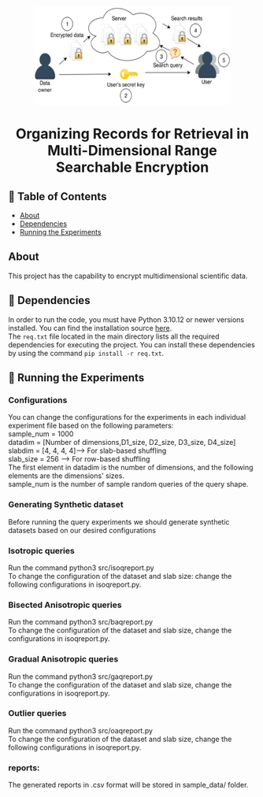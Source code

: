 <p align="center">
  <a href="" rel="noopener">
 <img width=400px height=200px src="docs\Public_key_encryption_keys.svg.png" alt="Project logo"></a>
</p>

<h1 align="center">Organizing Records for Retrieval in Multi-Dimensional Range Searchable Encryption</h1>


## 📝 Table of Contents

- [About](#about)
- [Dependencies](#dependencies)
- [Running the Experiments](#experiments)


##  About <a name = "about"></a>
This project has the capability to encrypt multidimensional scientific data.

## 🏁 Dependencies <a name = "dependencies"></a>

In order to run the code, you must have Python 3.10.12 or newer versions installed. You can find the installation source [here][def].<br />
The `req.txt` file located in the main directory lists all the required dependencies for executing the project. You can install these dependencies by using the command `pip install -r req.txt`.

## 🏁 Running the Experiments <a name = "experiments"></a>


### Configurations
You can change the configurations for the experiments in each individual experiment file based on the following parameters:<br />
    sample_num = 1000<br />
    datadim = [Number of dimensions,D1_size, D2_size, D3_size, D4_size]<br />
    slabdim = [4, 4, 4, 4]--> For slab-based shuffling<br />
    slab_size = 256 --> For row-based shuffling<br />
The first element in datadim is the number of dimensions, and the following elements are the dimensions' sizes. <br />
sample_num is the number of sample random queries of the query shape.

### Generating Synthetic dataset
Before running the query experiments we should generate synthetic datasets based on our desired configurations


### Isotropic queries
Run the command python3 src/isoqreport.py<br />
To change the configuration of the dataset and slab size: change the following configurations in isoqreport.py.

### Bisected Anisotropic queries
Run the command python3 src/baqreport.py<br />
To change the configuration of the dataset and slab size, change the configurations in isoqreport.py.

### Gradual Anisotropic queries
Run the command python3 src/gaqreport.py<br />
To change the configuration of the dataset and slab size, change the configurations in isoqreport.py.

### Outlier queries
Run the command python3 src/oaqreport.py<br />
To change the configuration of the dataset and slab size, change the following configurations in isoqreport.py.

### reports:
The generated reports in .csv format will be stored in sample_data/ folder.





[def]: https://www.python.org/downloads/source/
